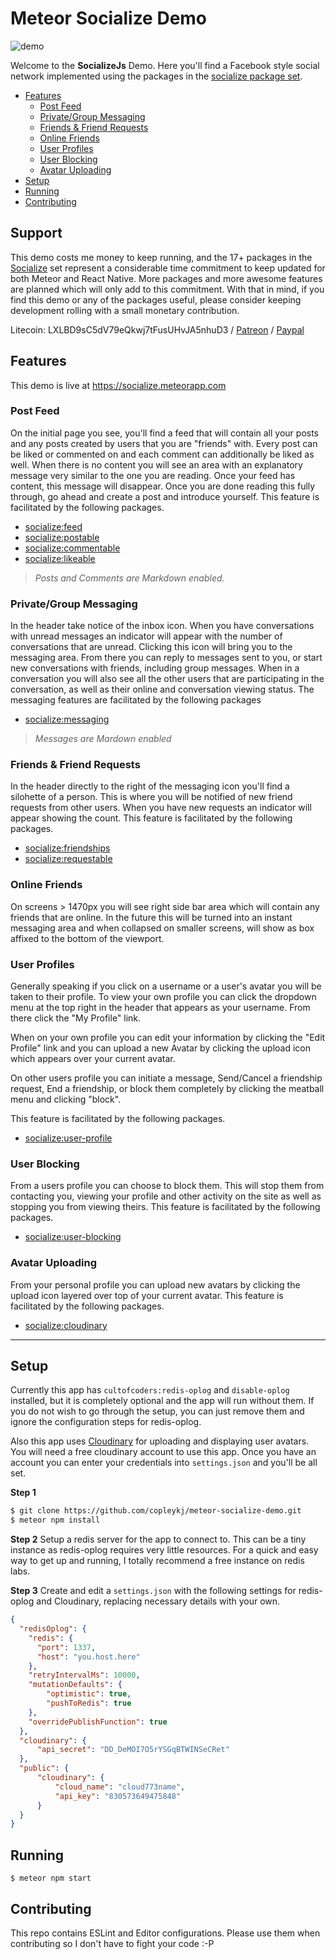 # Meteor Socialize Demo
![demo](https://storage.googleapis.com/openscreenshot/G/C/o/Byid4noCG.png?i=1)

Welcome to the __SocializeJs__ Demo. Here you'll find a Facebook style social network implemented using the packages in the [socialize package set](https://atmospherejs.com/socialize).

<!-- TOC START min:2 max:3 link:true update:true -->
- [Features](#features)
  - [Post Feed](#post-feed)
  - [Private/Group Messaging](#privategroup-messaging)
  - [Friends & Friend Requests](#friends--friend-requests)
  - [Online Friends](#online-friends)
  - [User Profiles](#user-profiles)
  - [User Blocking](#user-blocking)
  - [Avatar Uploading](#avatar-uploading)
- [Setup](#setup)
- [Running](#running)
- [Contributing](#contributing)

<!-- TOC END -->

## Support
This demo costs me money to keep running, and the 17+ packages in the [Socialize](https://atmospherejs.com/socialize) set represent a considerable time commitment to keep updated for both Meteor and React Native. More packages and more awesome features are planned which will only add to this commitment. With that in mind, if you find this demo or any of the packages useful, please consider keeping development rolling with a small monetary contribution.

Litecoin: LXLBD9sC5dV79eQkwj7tFusUHvJA5nhuD3 / [Patreon](https://www.patreon.com/user?u=4866588) / [Paypal](https://www.paypal.me/copleykj)

## Features
This demo is live at https://socialize.meteorapp.com

### Post Feed
On the initial page you see, you'll find a feed that will contain all your posts and any posts created by users that you are "friends" with. Every post can be liked or commented on and each comment can additionally be liked as well. When there is no content you will see an area with an explanatory message very similar to the one you are reading. Once your feed has content, this message will disappear. Once you are done reading this fully through, go ahead and create a post and introduce yourself. This feature is facilitated by the following packages.

- [socialize:feed](https://atmospherejs.com/socialize/feed)
- [socialize:postable](https://atmospherejs.com/socialize/postable)
- [socialize:commentable](https://atmospherejs.com/socialize/commentable)
- [socialize:likeable](https://atmospherejs.com/socialize/likeable)

>*Posts and Comments are Markdown enabled.*

### Private/Group Messaging
In the header take notice of the inbox icon. When you have conversations with unread messages an indicator will appear with the number of conversations that are unread. Clicking this icon will bring you to the messaging area. From there you can reply to messages sent to you, or start new conversations with friends, including group messages. When in a conversation you will also see all the other users that are participating in the conversation, as well as their online and conversation viewing status. The messaging features are facilitated by the following packages

- [socialize:messaging](https://atmospherejs.com/socialize/messaging)

>*Messages are Mardown enabled*

### Friends & Friend Requests
In the header directly to the right of the messaging icon you'll find a silohette of a person. This is where you will be notified of new friend requests from other users. When you have new requests an indicator will appear showing the count. This feature is facilitated by the following packages.

- [socialize:friendships](https://atmospherejs.com/socialize/friendships)
- [socialize:requestable](https://atmospherejs.com/socialize/requestable)

### Online Friends
On screens > 1470px you will see right side bar area which will contain any friends that are online. In the future this will be turned into an instant messaging area and when collapsed on smaller screens, will show as box affixed to the bottom of the viewport.

### User Profiles
Generally speaking if you click on a username or a user's avatar you will be taken to their profile. To view your own profile you can click the dropdown menu at the top right in the header that appears as your username. From there click the "My Profile" link.

When on your own profile you can edit your information by clicking the "Edit Profile" link and you can upload a new Avatar by clicking the upload icon which appears over your current avatar.

On other users profile you can initiate a message, Send/Cancel a friendship request, End a friendship, or block them completely by clicking the meatball menu and clicking "block".

This feature is facilitated by the following packages.

- [socialize:user-profile](https://atmospherejs.com/socialize/user-profile)

### User Blocking
From a users profile you can choose to block them. This will stop them from contacting you, viewing your profile and other activity on the site as well as stopping you from viewing theirs. This feature is facilitated by the following packages.

- [socialize:user-blocking](https://atmospherejs.com/socialize/user-blocking)

### Avatar Uploading
From your personal profile you can upload new avatars by clicking the upload icon layered over top of your current avatar. This feature is facilitated by the following packages.

- [socialize:cloudinary](https://atmospherejs.com/socialize/cloudinary)

---

## Setup

Currently this app has `cultofcoders:redis-oplog` and `disable-oplog` installed, but it is completely optional and the app will run without them. If you do not wish to go through the setup, you can just remove them and ignore the configuration steps for redis-oplog.

Also this app uses [Cloudinary](https://cloudinary.com) for uploading and displaying user avatars. You will need a free cloudinary account to use this app. Once you have an account you can enter your credentials into `settings.json` and you'll be all set.

**Step 1**
```sh
$ git clone https://github.com/copleykj/meteor-socialize-demo.git
$ meteor npm install
```

**Step 2**
Setup a redis server for the app to connect to. This can be a tiny instance as redis-oplog requires very little resources. For a quick and easy way to get up and running, I totally recommend a free instance on redis labs.

**Step 3**
Create and edit a `settings.json` with the following settings for redis-oplog and Cloudinary, replacing necessary details with your own.

```json
{
  "redisOplog": {
    "redis": {
      "port": 1337,
      "host": "you.host.here"
    },
    "retryIntervalMs": 10000,
    "mutationDefaults": {
        "optimistic": true,
        "pushToRedis": true
    },
    "overridePublishFunction": true
  },
  "cloudinary": {
      "api_secret": "DD_DeMOI7O5rYSGqBTWINSeCRet"
  },
  "public": {
      "cloudinary": {
          "cloud_name": "cloud773name",
          "api_key": "830573649475848"
      }
  }
}
```

## Running

```shell
$ meteor npm start
```

## Contributing

This repo contains ESLint and Editor configurations. Please use them when contributing so I don't have to fight your code :-P
